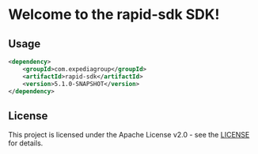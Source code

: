 # Welcome to the rapid-sdk SDK!

## Usage
```xml
<dependency>
    <groupId>com.expediagroup</groupId>
    <artifactId>rapid-sdk</artifactId>
    <version>5.1.0-SNAPSHOT</version>
</dependency>
```

## License

This project is licensed under the Apache License v2.0 - see the [LICENSE](LICENSE) for details.

